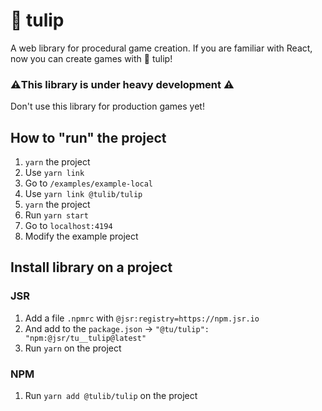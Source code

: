 # 🌷 tulip

A web library for procedural game creation. If you are familiar with React,
now you can create games with 🌷 tulip!

### ⚠️This library is under heavy development ⚠️

Don't use this library for production games yet!

## How to "run" the project

1. `yarn` the project
2. Use `yarn link`
3. Go to `/examples/example-local`
4. Use `yarn link @tulib/tulip`
5. `yarn` the project
6. Run `yarn start`
7. Go to `localhost:4194`
8. Modify the example project

## Install library on a project

### JSR

1. Add a file `.npmrc` with `@jsr:registry=https://npm.jsr.io`
2. And add to the `package.json` -> `"@tu/tulip": "npm:@jsr/tu__tulip@latest"`
3. Run `yarn` on the project

### NPM

1. Run `yarn add @tulib/tulip` on the project
